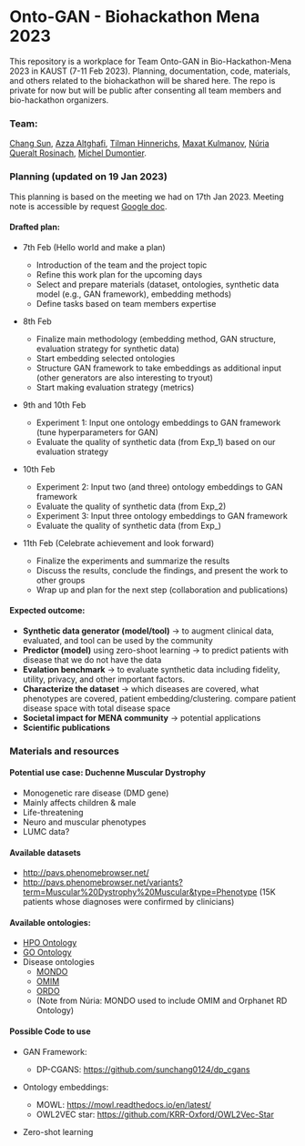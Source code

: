 # Onto-GAN - Biohackathon Mena 2023
This repository is a workplace for Team Onto-GAN in Bio-Hackathon-Mena 2023 in KAUST (7-11 Feb 2023). Planning, documentation, code, materials, and others related to the biohackathon will be shared here. The repo is private for now but will be public after consenting all team members and bio-hackathon organizers. 

### Team: 
[Chang Sun](https://www.linkedin.com/in/chang-sun-maastricht/), [Azza Altghafi](https://www.linkedin.com/in/azza-althagafi-b767aa144/), [Tilman Hinnerichs](https://tilman.hinnerichs.com/), [Maxat Kulmanov](https://www.linkedin.com/in/coolmaksat/?originalSubdomain=sa), [Núria Queralt Rosinach](https://www.linkedin.com/in/nqueralt/), [Michel Dumontier](https://www.linkedin.com/in/dumontier/). 

### Planning (updated on 19 Jan 2023)
This planning is based on the meeting we had on 17th Jan 2023. Meeting note is accessible by request [Google doc](https://docs.google.com/document/d/1EDkHX7t7UmHipdjI2nuPkMW-8eVA0h4qmQFLOfr5IuM/edit?usp=sharing). 
#### Drafted plan:
- 7th Feb (Hello world and make a plan)
  - Introduction of the team and the project topic
  - Refine this work plan for the upcoming days
  - Select and prepare materials (dataset, ontologies, synthetic data model (e.g., GAN framework), embedding methods)
  - Define tasks based on team members expertise
  
- 8th Feb 
  - Finalize main methodology (embedding method, GAN structure, evaluation strategy for synthetic data)
  - Start embedding selected ontologies 
  - Structure GAN framework to take embeddings as additional input (other generators are also interesting to tryout)
  - Start making evaluation strategy (metrics)
  
- 9th and 10th Feb
  - Experiment 1: Input one ontology embeddings to GAN framework (tune hyperparameters for GAN)
  - Evaluate the quality of synthetic data (from Exp_1) based on our evaluation strategy
  
- 10th Feb
  - Experiment 2: Input two (and three) ontology embeddings to GAN framework 
  - Evaluate the quality of synthetic data (from Exp_2)
  - Experiment 3: Input three ontology embeddings to GAN framework 
  - Evaluate the quality of synthetic data (from Exp_)
  
- 11th Feb (Celebrate achievement and look forward)
  - Finalize the experiments and summarize the results
  - Discuss the results, conclude the findings, and present the work to other groups
  - Wrap up and plan for the next step (collaboration and publications)

#### Expected outcome:
- **Synthetic data generator (model/tool)** → to augment clinical data, evaluated, and tool can be used by the community
- **Predictor (model)** using zero-shoot learning → to predict patients with disease that we do not have the data 
- **Evalation benchmark** → to evaluate synthetic data including fidelity, utility, privacy, and other important factors.
- **Characterize the dataset** → which diseases are covered, what phenotypes are covered, patient embedding/clustering. compare patient disease space with total disease space
- **Societal impact for MENA community** → potential applications
- **Scientific publications** 

### Materials and resources
#### Potential use case: Duchenne Muscular Dystrophy
- Monogenetic rare disease (DMD gene)
- Mainly affects children & male
- Life-threatening
- Neuro and muscular phenotypes
- LUMC data?

#### Available datasets
- http://pavs.phenomebrowser.net/
- http://pavs.phenomebrowser.net/variants?term=Muscular%20Dystrophy%20Muscular&type=Phenotype (15K patients whose diagnoses were confirmed by clinicians)

#### Available ontologies:
- [HPO Ontology](https://hpo.jax.org/app/)
- [GO Ontology](http://geneontology.org/)
- Disease ontologies
  - [MONDO](https://www.ebi.ac.uk/ols/ontologies/mondo)
  - [OMIM](https://www.omim.org/)
  - [ORDO](https://www.ebi.ac.uk/ols/ontologies/ordo)
  - (Note from Núria: MONDO used to include OMIM and Orphanet RD Ontology)
  
 #### Possible Code to use
- GAN Framework:
  - DP-CGANS: https://github.com/sunchang0124/dp_cgans

- Ontology embeddings:
  - MOWL: https://mowl.readthedocs.io/en/latest/ 
  - OWL2VEC star: https://github.com/KRR-Oxford/OWL2Vec-Star

- Zero-shot learning


  



